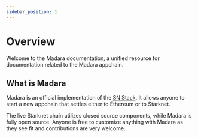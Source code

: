 ```yaml
---
sidebar_position: 1
---
```


# Overview

Welcome to the Madara documentation, a unified resource for documentation related to the Madara appchain.

## What is Madara

Madara is an official implementation of the [SN Stack](https://www.starknet.io/sn-stack/). It allows anyone to start a new appchain that settles either to Ethereum or to Starknet.

The live Starknet chain utilizes closed source components, while Madara is fully open source. Anyone is free to customize anything with Madara as they see fit and contributions are very welcome.